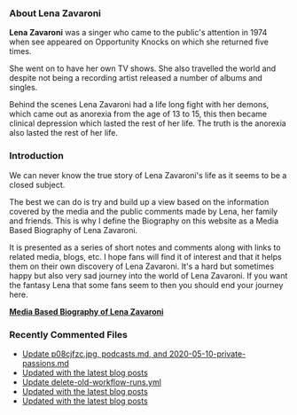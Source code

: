 ### About Lena Zavaroni

<p><strong>Lena Zavaroni</strong> was a singer who came to the public's attention in 1974 when see appeared on Opportunity Knocks on which she returned five times.</p>

<p>She went on to have her own TV shows. She also travelled the world and despite not being a recording artist released a number of albums and singles.</p>

<p>Behind the scenes Lena Zavaroni had a life long fight with her demons, which came out as anorexia from the age of 13 to 15, this then became clinical depression which lasted the rest of her life. The truth is the anorexia also lasted the rest of her life.</p>

### Introduction

<p>We can never know the true story of Lena Zavaroni's life as it seems to be a closed subject.</p>

<p>The best we can do is try and build up a view based on the information covered by the media and the public comments made by Lena, her family and friends. This is why I define the Biography on this website as a Media Based Biography of Lena Zavaroni.</p>

<p>It is presented as a series of short notes and comments along with links to related media, blogs, etc. I hope fans will find it of interest and that it helps them on their own discovery of Lena Zavaroni. It's a hard but sometimes happy but also very sad journey into the world of Lena Zavaroni. If you want the fantasy Lena that some fans seem to then you should end your journey here.</p>

<a href="https://fanzoflenazavaroni.github.io/biography/lena-zavaroni/"><strong>Media Based Biography of Lena Zavaroni</strong></a>

### Recently Commented Files

<!-- BLOG-POST-LIST:START -->
- [Update p08cjfzc.jpg, podcasts.md, and 2020-05-10-private-passions.md](https://github.com/FanzOfLenaZavaroni/fanzoflenazavaroni.github.io/commit/5be2553980dbbd5a997de3f099cb1ec447089b29)
- [Updated with the latest blog posts](https://github.com/FanzOfLenaZavaroni/fanzoflenazavaroni.github.io/commit/e578ca58fab090e02bd8eac19672c0791a5fd3cc)
- [Update delete-old-workflow-runs.yml](https://github.com/FanzOfLenaZavaroni/fanzoflenazavaroni.github.io/commit/1f6926ea7fc0a884a44f8171e37f7947ee38eb0c)
- [Updated with the latest blog posts](https://github.com/FanzOfLenaZavaroni/fanzoflenazavaroni.github.io/commit/084cb2c525f9e9aac987fa996ced932b4c9a5320)
- [Updated with the latest blog posts](https://github.com/FanzOfLenaZavaroni/fanzoflenazavaroni.github.io/commit/49843c3438a1670d09c182ba16f6751845d25a8a)
<!-- BLOG-POST-LIST:END -->

